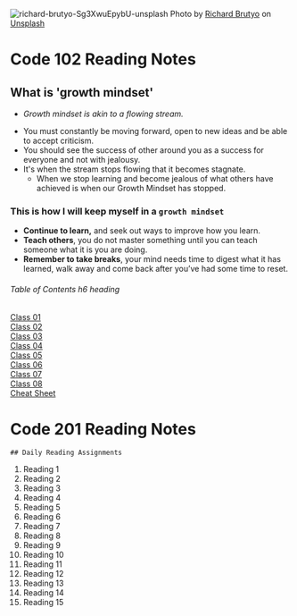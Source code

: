 ![richard-brutyo-Sg3XwuEpybU-unsplash](https://user-images.githubusercontent.com/100364917/155606485-8c3f02c6-2489-47ac-88b8-1accf59ab25d.jpg)
Photo by <a href="https://unsplash.com/@richardbrutyo?utm_source=unsplash&utm_medium=referral&utm_content=creditCopyText">Richard Brutyo</a> on <a href="https://unsplash.com/s/photos/dog?utm_source=unsplash&utm_medium=referral&utm_content=creditCopyText">Unsplash</a>
  
# Code 102 Reading Notes

## What is 'growth mindset'  

* *Growth mindset is akin to a flowing stream.*  
- You must constantly be moving forward, open to new ideas and be able to accept criticism. 
- You should see the success of other around you as a success for everyone and not with jealousy. 
- It's when the stream stops flowing that it becomes stagnate. 
  - When we stop learning and become jealous of what others have achieved is when our Growth Mindset has stopped. 

### This is how I will keep myself in a `growth mindset`

* **Continue to learn,** and seek out ways to improve how you learn.
* **Teach others**, you do not master something until you can teach someone what it is you are doing.
* **Remember to take breaks**, your mind needs time to digest what it has learned, walk away and come back after you’ve had some time to reset.

###### Table of Contents h6 heading

<a href="https://deanweiss.github.io/reading-notes/class01">Class 01</a>
<br>
<a href="https://deanweiss.github.io/reading-notes/class02">Class 02</a>
<br>
<a href="https://deanweiss.github.io/reading-notes/class03">Class 03</a>
<br>
<a href="https://deanweiss.github.io/reading-notes/class04">Class 04</a>
<br>
<a href="https://deanweiss.github.io/reading-notes/class05">Class 05</a>
<br>
<a href="https://deanweiss.github.io/reading-notes/class06">Class 06</a>
<br>
<a href="https://deanweiss.github.io/reading-notes/class07">Class 07</a>
<br>
<a href="https://deanweiss.github.io/reading-notes/class08">Class 08</a>
<br>
<a href="https://deanweiss.github.io/reading-notes/class01cheatsheetreading02">Cheat Sheet</a>


# Code 201 Reading Notes

    ## Daily Reading Assignments
    
  <ol>
    <li> Reading 1 </li>
    <li> Reading 2</li>
    <li> Reading 3 </li>
    <li> Reading 4 </li>
    <li> Reading 5 </li>
    <li> Reading 6 </li>
    <li> Reading 7 </li>
    <li> Reading 8 </li>
    <li> Reading 9 </li>
    <li> Reading 10 </li>
    <li> Reading 11 </li>
    <li> Reading 12 </li>
    <li> Reading 13 </li>
    <li> Reading 14 </li>
    <li> Reading 15 </li>
  </ol>